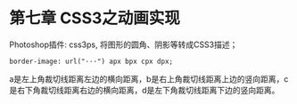 # 第七章 CSS3之动画实现

Photoshop插件: css3ps, 将图形的圆角、阴影等转成CSS3描述；

    border-image: url("···") apx bpx cpx dpx;

a是左上角裁切线距离左边的横向距离，b是右上角裁切线距离上边的竖向距离，c是右下角裁切线距离右边的横向距离，d是左下角裁切线距离下边的竖向距离。